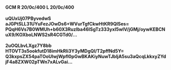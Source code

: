 #### GCM R 20/0c/400 L 20/0c/400
**uQUxUj07PByvedwS**<br/>**aJGPtSLL31UYuFezJOwDs6+WVurTgfCkwHtKR9QlSes=**<br/>**PQqH6Vs7B0WMUh+b60X3RuzIba46ISgTz333yxl5wIV/jGMj/oywKEBCNuX9/KOXboLNWS2sR4CGTd0/...**<br/><br/>
**2uOQLbvLXgz7Y8bb**<br/>**HTOVT3s5ookfutD18imHkRIi3Y3yMDgQI/T2pffNd5Y=**<br/>**Q3kxpsZX54paTOoUIwjWpfl0pGwBKAKiyNuwTJbIjA5su3aQcqLkkxyZYdjF4a8ZXW02pTWn7xALvGai...**